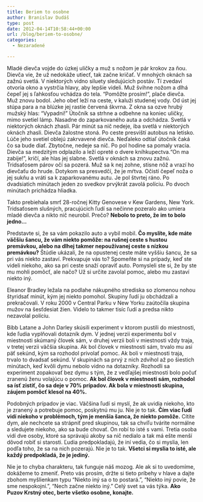 ```yaml
---
title: Beriem to osobne
author: Branislav Dudáš
type: post
date: 2012-04-14T10:58:44+00:00
url: /blog/beriem-to-osobne/
categories:
  - Nezaradené

---
```

Mladé dievča vojde do úzkej uličky a muž s nožom je pár krokov za ňou. Dievča vie, že už nedokáže utiecť, tak začne kričať. V mnohých oknách sa zažnú svetlá. V niektorých vidno siluety sledujúcich postáv. Tí zvedaví otvoria okno a vystrčia hlavy, aby lepšie videli. Muž švihne nožom a dlhá čepeľ jej s ľahkosťou vchádza do tela. “Pomôžte prosím!”, plače dievča. Muž znovu bodol. Jeho obeť leží na ceste, v kaluži studenej vody. Od úst jej stúpa para a na blúzke jej rastie červená škvrna. Z okna sa ozve hrubý mužský hlas: “Vypadni!” Útočník sa strhne a odbehne na koniec uličky, mimo svetiel lámp. Nasadne do zaparkovaného auta a odchádza. Svetlá v niektorých oknách zhasli. Pár minút sa nič nedeje, iba svetlá v niektorých oknách zhasli. Dievča žalostne stoná. Po ceste presviští autobus na letisko. Lúče jeho svetiel oblejú zakrvavené dievča. Neďaleko odtiaľ útočník čaká čo sa bude diať. Zbytočne, nedeje sa nič. Po pol hodine sa pomaly vracia. Dievča sa medzitým odplazilo a leží opreté o dvere kníhkupectva.“On ma zabije!”, kričí, ale hlas jej slabne. Svetlá v oknách sa znovu zažnú. Tridsaťosem párov očí sa pozerá. Muž sa k nej zohne, stisne nôž a vrazí ho dievčaťu do hrude. Dotykom sa presvedčí, že je mŕtva. Očistí čepeľ noža o jej sukňu a vráti sa k zaparkovanému autu. Je pol štvrtej ráno. Po dvadsiatich minútach jeden zo svedkov prvýkrát zavolá políciu. Po dvoch minútach prichádza hliadka.<!--more-->

Takto prebiehala smrť 28-ročnej Kitty Genovese v Kew Gardens, New York. Tridsaťosem slušných, pracujúcich ľudí sa nečinne pozeralo ako umiera mladé dievča a nikto nič neurobil. Prečo? **Nebolo to preto, že im to bolo jedno…**

Predstavte si, že sa vám pokazilo auto a vybil mobil. **Čo myslíte, kde máte väčšiu šancu, že vám niekto pomôže: na rušnej ceste s hustou premávkou, alebo na dlhej takmer nepoužívanej ceste s nízkou premávkou?** Štúdie ukázali, že na opustenej ceste máte vyššiu šancu, že sa pri vás niekto zastaví. Prekvapuje vás to? Spomeňte si na prípady, keď ste videli niekoho, ako sa pri ceste snaží opraviť auto. Pomysleli ste si, že by ste mu mohli pomôcť, ale načo? Už si určite zavolal pomoc, alebo mu zastaví niekto iný.

Eleanor Bradley ležala na podlahe nákupného strediska so zlomenou nohou štyridsať minút, kým jej niekto pomohol. Skupiny ľudí ju obchádzali a prekračovali. V roku 2000 v Central Parku v New Yorku zaútočila skupina mužov na šesťdesiat žien. Videlo to takmer tisíc ľudí a predsa nikto nezavolal políciu.

Bibb Latane a John Darley skúsili experiment v ktorom pustili do miestnosti, kde ľudia vyplňovali dotazník dym. V jednej verzii experimentu bol v miestnosti skúmaný človek sám, v druhej verzii boli v miestnosti vždy traja, v tretej verzii väčšia skupina. Ak bol človek v miestnosti sám, trvalo mu asi päť sekúnd, kým sa rozhodol privolať pomoc. Ak boli v miestnosti traja, trvalo to dvadsať sekúnd. V skupinách sa prvý z nich zdvihol až po šiestich minútach, keď kvôli dymu nebolo vidno na dotazníky. Rozhodli sa experiment zopakovať bez dymu s tým, že z vedľajšej miestnosti bolo počuť zranenú ženu volajúcu o pomoc. **Ak bol človek v miestnosti sám, rozhodol sa ísť zistiť, čo sa deje v 70% prípadov. Ak bola v miestnosti skupina, záujem pomôcť klesol na 40%.**

Podobných prípadov je viac. Väčšina ľudí si myslí, že ak uvidia niekoho, kto je zranený a potrebuje pomoc, poskytnú mu ju. Nie je to tak. **Čím viac ľudí vidí niekoho v problémoch, tým je menšia šanca, že niekto pomôže.** Cítite dym, ale nechcete sa strápniť pred skupinou, tak sa chvíľu tvárite normálne a sledujete niekoho, ako sa bude chovať. On robí to isté s vami. Tretia osoba vidí dve osoby, ktoré sa správajú akoby sa nič nedialo a tak má ešte menší dôvod robiť si starosti. Ľudia predpokladajú, že iní vedia, čo si myslia, len podľa toho, že sa na nich pozerajú. Nie je to tak. **Všetci si myslia to isté, ale každý predpokladá, že je jediný.**

Nie je to chyba charakteru, tak funguje náš mozog. Ale ak si to uvedomíme, dokážeme to zmeniť. Preto vás prosím, držte si tieto príbehy v hlave a dajte zbohom myšlienkam typu “Niekto iný sa o to postará.”, “Niekto iný povie, že sme nespokojní.”, “Nech začne niekto iný.” Celý svet sa vás týka. **Ako Puzov Krstný otec, berte všetko osobne, konajte.**